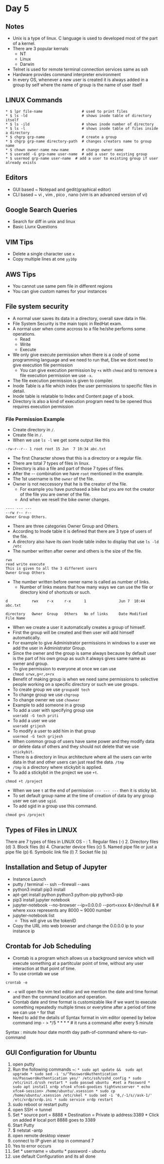 # Day 5

## Notes
* Unix is a type of linux. C language is used to developed most of the part of a kernel.
* There are 3 popular kernals
  *   NT
  *   Linux
  *   Darwin
* Telnet is used for remote terminal connection services same as ssh
* Hardware provides command interpreter environment
* In every OS, whenever a new user is created it is always added in a group by self where the name of group is the name of user itself

## LINUX Commands
```
* $ lpr file-name                  # used to print files
* $ ls -ld                         # shows inode table of directory itself
* $ ls -ild                        # shows inode number of directory
* $ ls -l                          # shows inode table of files inside a directory
* $ chgrp grp-name                 # create a group
* $ chgrp grp-name directory-path  # changes creators name to group name
* $ chown owner-name new-name      # change owner name
* $ useradd -G grp-name user-name  # add a user to existing group
* $ usermod grp-name user-name  # add a user to existing group if user already exists
```
## Editors
* GUI based ~ Notepad and gedit(graphical editor)
* CLI based ~ vi , vim , pico , nano
  (vim is an advanced version of vi)

## Google Search Queries
*   Search for diff in unix and linux
*   Basic Liunx Questions   

## VIM Tips
*   Delete a single character use ```x```
*   Copy multiple lines at one ``yy10p``

## AWS Tips
*   You cannot use same pem file in different regions
*   You can give custom names for your instances

## File system security
*   A normal user saves its data in a directory, overall save data in file.
*   File System Security is the main topic in RedHat exam.
*   A normal user when come accross to a file he/she performs some operations.
    *   Read
    *   Write
    *   Execute
*   We only give execute permission when there is a code of some programming language and we need to run that, Else we dont need to give execution file permission
    * You can give execution permission by ```+x``` with ```chmod``` and to remove a file execution permission we use ```-x```.
*   The file execution permission is given to compiler.
*   Inode Table is a file which index the user permissions to specific files in detail.
*   Inode table is relatable to Index and Content page of a book.
*   Directory is also a kind of execution program need to be opened thus requires execution permission

### File Permission Example
*   Create directory in ```/```.
*   Create file in ```/```.
*   When we use ```ls -l``` we get some output like this
```
-rw-r--r-- 1 root root 15 Jun  7 10:34 abc.txt
```
*   The first Character shows that this is a directory or a regular file.
*   There are total 7 types of files in linux.
*   Directory is also a file and part of those 7 types of files.
*   After the -- combination we have ```root``` mentioned in the example.
*   The 1st username is the ```owner``` of the file.
*   Owner is not neccessory that he is the creator of the file.
    *   For example you have purchased a bike but you are not the creator of the file you are owner of the file.
    *   And when we resell the bike owner changes.
```
---- --- ---
--rw r-- r--
Owner Group Others.
```
*   There are three categories Owner Group and Others.
*   According to Inode table it is defined that there are 3 type of users of the file.
*   A directory also have its own Inode table index to display that use ```ls -ld /etc```
*   The number written after owner and others is the size of the file.
```
rwx
read write execute
This is given to all the 3 different users
Owner Group Others
```
*   The number written before owner name is called as number of links.
    *   Number of links means that how many ways we can use the file or directory kind of shortcuts or such.
```
d           rwx    r-x     r-x      1               Jun 7  10:44    abc.txt

directory   Owner  Group   Others   No of links     Date Modified   File Name
```
*   When we create a user it automatically creates a group of himself.
*   First the group will be created and then user will add himself automatically.
*   For example to give Administrator permissions in windows to a user we add the user in Administrator Group.
*   Since the owner and the group is same always because by default user is the part of his own group as such it always gives same name as owner and group.
*   To give permission to everyone at once we can use <br>```chmod urwx,g+r,o+rx```
*   Benefit of making group is when we need same permissions to selective people working on a specific directory or such we use groups.
*   To create group we use ```groupadd tech```
*   To change group we use ```chgroup```
*   To change owner we use ```chowner```
*   Example to add someone in a group
*   To add a user with specifying group use<br>
```useradd -G tech priti```
* To add a user we use<br>
```useradd grijesh```
* To modify a user to add him in that group<br>
```usermod -G tech grijesh```
*   When common group of users have same power and they modify data or delete data of others and they should not delete that we use ```stickybit```.
* There is a directory in linux architecture where all the users can write data in that and other users can just read the data. ```/tmp```
* ```/tmp``` is a directory where stickybit is applied.
*   To add a stickybit in the project we use ```+t```.
```
chmod +t /project
```
*   When we see ```t``` at the end of permission ```--- --- ---``` then it is sticky bit.
*   To set default group name at the time of creation of data by any group user we can use ```sgid```.
*   To add sgid in a group use this command.
```
chmod g+s /project
```
## Types of Files in LINUX
  There are 7 types of files in LINUX OS - :
    1. Regular files (-)
    2. Directory files (d)
    3. Block files (b)
    4. Character device files (c)
    5. Named pipe file or just a pipe file (p)
    6. Symbolic link file (l)
    7. Socket file (s)

## Installation and Setup of Jupyter
*   Instance Launch
*   putty / terminal -- ssh --firewall --aws
*   python3 install pip3 install
*   apt-get install python python3 python-pip python3-pip
*   pip3 install jupyter notebook
*   jupyter-notebook --no-browser --ip=0.0.0.0 --port=xxxx &>/dev/null &   # where xxxx represents any 8000 ~ 9000 number
*   jupyter-notebook list
    *   This will give us the tokenID
* Copy the URL into web browser and change the 0.0.0.0 ip to your instance ip

## Crontab for Job Scheduling
* Crontab is a program which allows us a background service which will execute something at a partitcular point of time, without any user interaction at that point of time.
*   To use crontab we use
```
crontab -e
```
* ```-e``` will open the vim text editor and we mention the date and time format and then the command location and operation.
* Crontab date and time format is customizable like if we want to execute something repeatedly multiple times or everytime after a period of time we can use ```*``` for that
* Need to add the details of Syntax format in vim editor opened by below command
imp - > */5 * * * *     # it runs a command after every 5 minute

Syntax :
  minute hour date month day path-of-command where-to-run-command

## GUI Configuration for Ubuntu
  1. open putty
  2. Run the following commands ~:
    ```
    * sudo apt update &&  sudo apt upgrade
    * sudo sed -i 's/^PasswordAuthentication no/PasswordAuthentication yes/' /etc/ssh/sshd_config
    * sudo /etc/init.d/ssh restart
    * sudo passwd ubuntu  #set a Password
    * sudo apt install xrdp xfce4 xfce4-goodies tightvncserver
    * echo xfce4-session> /home/ubuntu/.xsession
    * sudo cp /home/ubuntu/.xsession /etc/skel
    * sudo sed -i '0,/-1/s//ask-1/' /etc/xrdp/xrdp.ini
    * sudo service xrdp restart
    ```
  3. sudo reboot or restart putty
  4. open SSH -> tunnel
  5. Set
    * source port = 8888
    * Destination = Private ip address:3389
    * Click on added    # local port 8888 goes to 3389
  6. Start Putty
  7. $ netstat -antp
  8. open remote desktop viewer
  9. connect to IP given at top in command 7
  10. Yes to error occurs
  11. Set
    * username = ubuntu
    * password - ubuntu
  12. use default Configuration and its all done

